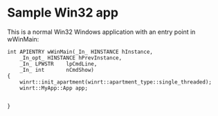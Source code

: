 # Sample Win32 app

This is a normal Win32 Windows application with an entry point in wWinMain:
```
int APIENTRY wWinMain(_In_ HINSTANCE hInstance,
    _In_opt_ HINSTANCE hPrevInstance,
    _In_ LPWSTR    lpCmdLine,
    _In_ int       nCmdShow)
{
    winrt::init_apartment(winrt::apartment_type::single_threaded);
    winrt::MyApp::App app;


}
```
